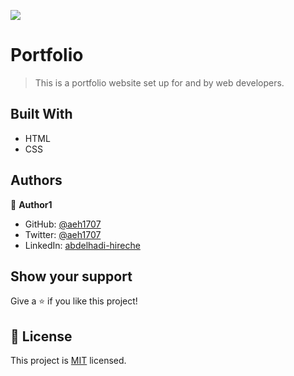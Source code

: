 ![](https://img.shields.io/badge/Microverse-blueviolet)

# Portfolio

> This is a portfolio website set up for and by web developers.


## Built With

- HTML
- CSS

<!-- ## Live Demo (if available)

[Live Demo Link](https://livedemo.com) -->


<!-- ## Getting Started

**This is an example of how you may give instructions on setting up your project locally.**
**Modify this file to match your project, remove sections that don't apply. For example: delete the testing section if the currect project doesn't require testing.** -->


<!-- To get a local copy up and running follow these simple example steps.

### Prerequisites

### Setup

### Install

### Usage

### Run tests

### Deployment -->



## Authors

👤 **Author1**

- GitHub: [@aeh1707](https://github.com/githubhandle)
- Twitter: [@aeh1707](https://twitter.com/twitterhandle)
- LinkedIn: [abdelhadi-hireche](https://linkedin.com/in/linkedinhandle)

<!-- ## 🤝 Contributing

Contributions, issues, and feature requests are welcome!

Feel free to check the [issues page](../../issues/). -->

## Show your support

Give a ⭐️ if you like this project!

<!-- ## Acknowledgments

- Hat tip to anyone whose code was used
- Inspiration
- etc -->

## 📝 License

This project is [MIT](./MIT.md) licensed.